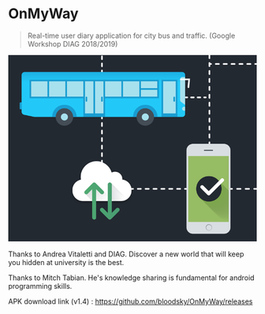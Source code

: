 # OnMyWay

> Real-time user diary application for city bus and traffic. (Google Workshop DIAG 2018/2019)

![alt text](https://github.com/bloodsky/OnMyWay/blob/master/OnMyWay/app/src/main/res/drawable/read.png)


Thanks to Andrea Vitaletti and DIAG. Discover a new world that will keep you hidden at university is the best.

Thanks to Mitch Tabian. He's knowledge sharing is fundamental for android programming skills.


APK download link (v1.4) : https://github.com/bloodsky/OnMyWay/releases

